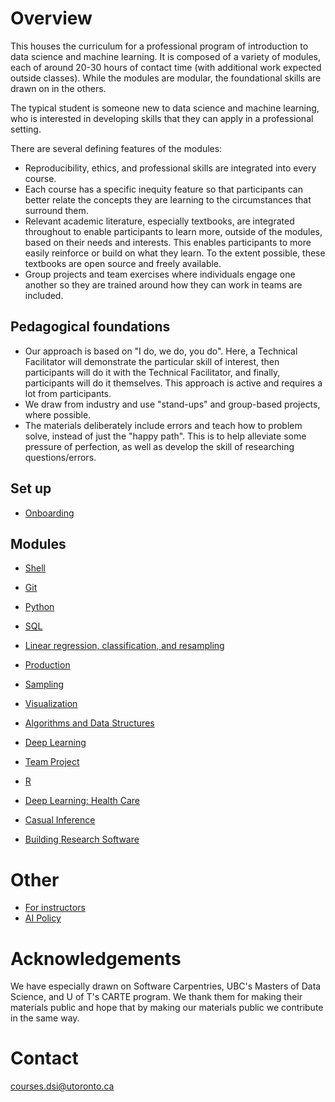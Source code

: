 # Overview

This houses the curriculum for a professional program of introduction to data science and machine learning. It is composed of a variety of modules, each of around 20-30 hours of contact time (with additional work expected outside classes). While the modules are modular, the foundational skills are drawn on in the others. 

The typical student is someone new to data science and machine learning, who is interested in developing skills that they can apply in a professional setting. 

There are several defining features of the modules:

- Reproducibility, ethics, and professional skills are integrated into every course.
- Each course has a specific inequity feature so that participants can better relate the concepts they are learning to the circumstances that surround them.
- Relevant academic literature, especially textbooks, are integrated throughout to enable participants to learn more, outside of the modules, based on their needs and interests. This enables participants to more easily reinforce or build on what they learn. To the extent possible, these textbooks are open source and freely available.
- Group projects and team exercises where individuals engage one another so they are trained around how they can work in teams are included.

## Pedagogical foundations

- Our approach is based on "I do, we do, you do". Here, a Technical Facilitator will demonstrate the particular skill of interest, then participants will do it with the Technical Facilitator, and finally, participants will do it themselves. This approach is active and requires a lot from participants.
- We draw from industry and use "stand-ups" and group-based projects, where possible.
- The materials deliberately include errors and teach how to problem solve, instead of just the "happy path". This is to help alleviate some pressure of perfection, as well as develop the skill of researching questions/errors.


## Set up

- [Onboarding](https://github.com/UofT-DSI/onboarding)

## Modules

- [Shell](https://github.com/UofT-DSI/shell)
- [Git](https://github.com/UofT-DSI/git)
- [Python](https://github.com/UofT-DSI/python)
- [SQL](https://github.com/UofT-DSI/sql)

- [Linear regression, classification, and resampling](https://github.com/UofT-DSI/applied_statistical_concepts)
- [Production](https://github.com/UofT-DSI/production)

- [Sampling](https://github.com/UofT-DSI/sampling)
- [Visualization](https://github.com/UofT-DSI/07-visualization)

- [Algorithms and Data Structures](https://github.com/UofT-DSI/algorithms_and_data_structures)
- [Deep Learning](https://github.com/UofT-DSI/deep_learning)

- [Team Project](https://github.com/UofT-DSI/team-project)

- [R](https://github.com/UofT-DSI/r)
- [Deep Learning: Health Care](https://github.com/UofT-DSI/deep_learning_topics/tree/main)
- [Casual Inference](https://github.com/UofT-DSI/causal_inference)
- [Building Research Software](https://github.com/UofT-DSI/building_software)

# Other

- [For instructors](https://github.com/UofT-DSI/admin)
- [AI Policy](https://github.com/UofT-DSI/onboarding/blob/main/onboarding_documents/ai_policy.md)

# Acknowledgements

We have especially drawn on Software Carpentries, UBC's Masters of Data Science, and U of T's CARTE program. We thank them for making their materials public and hope that by making our materials public we contribute in the same way.

# Contact

courses.dsi@utoronto.ca

